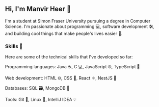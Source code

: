 ## Hi, I'm Manvir Heer 👋
I'm a student at Simon Fraser University pursuing a degree in Computer Science. I'm passionate about programming 💻, software development 🛠️, and building cool things that make people's lives easier 🌟.

### Skills 🚀
Here are some of the technical skills that I've developed so far:

Programming languages: Java ☕, C 💻, JavaScript 🌐, TypeScript 🌟

Web development: HTML 🌐, CSS 🎨, React ⚛️, NestJS 🌳

Databases: SQL 🗃️, MongoDB 🍃

Tools: Git 🌿, Linux 🐧, IntelliJ IDEA 💡
